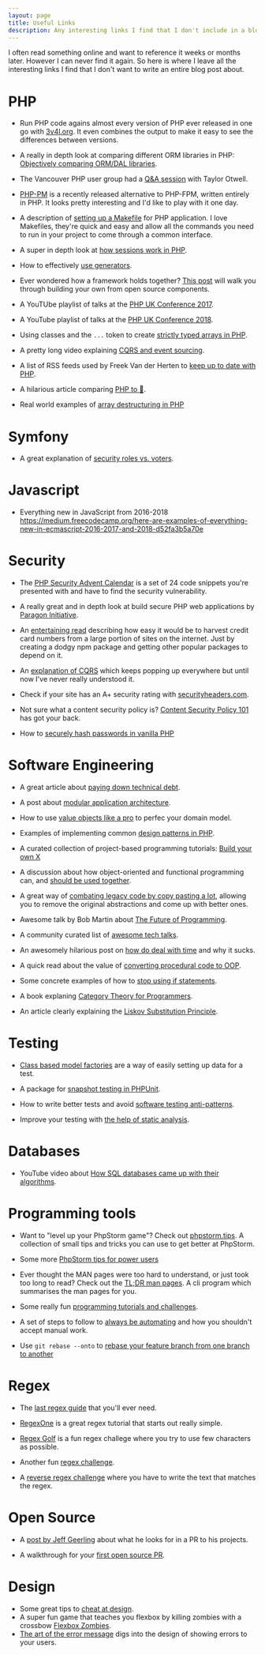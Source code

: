 ```yaml
---
layout: page
title: Useful Links
description: Any interesting links I find that I don't include in a blog post
---
```


I often read something online and want to reference it weeks or months later. However I can never 
find it again.  So here is where I leave all the interesting links I find that I don't want to 
write an entire blog post about.

# PHP

* Run PHP code agains almost every version of PHP ever released in one go with 
[3v4l.org](https://3v4l.org). It even combines the output to make it easy to see the differences 
between versions.

* A really in depth look at comparing different ORM libraries in PHP:
[Objectively comparing ORM/DAL libraries](https://medium.com/@romaninsh/objectively-comparing-orm-dal-libraries-e4f095de80b5).

* The Vancouver PHP user group had a
[Q&A session](https://murze.be/vancouver-phps-qa-session-with-taylor-otwell)
with Taylor Otwell.

* [PHP-PM](https://symfony.fi/entry/php-pm-1-0-launches-with-official-docker-images)
is a recently released alternative to PHP-FPM, written entirely in PHP. It 
looks pretty interesting and I'd like to play with it one day.

* A description of [setting up a Makefile](https://localheinz.com/blog/2018/01/24/makefile-for-lazy-developers/)
for PHP application. I love Makefiles, they're quick and easy and allow all the
commands you need to run in your project to come through a common interface.

* A super in depth look at [how sessions work in PHP](https://www.phparch.com/2018/01/php-sessions-in-depth/).

* How to effectively [use generators](https://medium.com/ifixit-engineering/functional-programming-with-php-generators-837a6c91b0e3).

* Ever wondered how a framework holds together? [This post](https://kevinsmith.io/modern-php-without-a-framework)
will walk you through building your own from open source components.

* A YouTUbe playlist of talks at the [PHP UK Conference 2017](https://www.youtube.com/watch?list=PL_aPVo2HeGF-_djRi_UVWWLdkVpYQFnFm&v=RH74_sFjqzs).

* A YouTube playlist of talks at the [PHP UK Conference 2018](https://www.youtube.com/watch?v=59fbepJZ_3w&list=PL_aPVo2HeGF85tk74MDDOckZUNKg7-qiz).

* Using classes and the `...` token to create [strictly typed arrays in PHP](https://medium.com/2dotstwice-connecting-the-dots/creating-strictly-typed-arrays-and-collections-in-php-37036718c921).

* A pretty long video explaining [CQRS and event sourcing](https://www.youtube.com/watch?v=RfnySciLUhc).

* A list of RSS feeds used by Freek Van der Herten to [keep up to date with PHP](https://gist.github.com/freekmurze/b7f78708697266d507311a6e800eaeae).

* A hilarious article comparing [PHP to 💩](https://medium.com/fuzz/php-a0d0b1d365d8).

* Real world examples of [array destructuring in PHP](https://sebastiandedeyne.com/the-list-function-and-practical-uses-of-array-destructuring-in-php)

# Symfony

* A great explanation of [security roles vs. voters](https://stovepipe.systems/post/symfony-security-roles-vs-voters).

# Javascript

* Everything new in JavaScript from 2016-2018 <https://medium.freecodecamp.org/here-are-examples-of-everything-new-in-ecmascript-2016-2017-and-2018-d52fa3b5a70e>

# Security

* The [PHP Security Advent Calendar](https://blog.ripstech.com/2017/php-security-advent-calendar/)
is a set of 24 code snippets you're presented with and have to find the 
security vulnerability.

* A really great and in depth look at build secure PHP web applications by
[Paragon Initiative](https://paragonie.com/blog/2017/12/2018-guide-building-secure-php-software).

* An [entertaining read](https://hackernoon.com/im-harvesting-credit-card-numbers-and-passwords-from-your-site-here-s-how-9a8cb347c5b5)
describing how easy it would be to harvest credit card numbers from a large portion of sites on 
the internet. Just by creating a dodgy npm package and getting other popular packages to depend on 
it.

* An [explanation of CQRS](https://matthiasnoback.nl/2018/01/simple-cqrs-reduce-coupling-allow-the-model-to-evolve/)
which keeps popping up everywhere but until now I've never really understood it.

* Check if your site has an A+ security rating with [securityheaders.com](https://securityheaders.com/).

* Not sure what a content security policy is? [Content Security Policy 101](https://christoph-rumpel.com/2018/03/content-security-policy-101)
has got your back.

* How to [securely hash passwords in vanilla PHP](https://php.earth/docs/security/passwords)


# Software Engineering

* A great article about [paying down technical debt](https://blog.intracto.com/paying-technical-debt-how-to-rescue-legacy-code-through-refactoring).

* A post about [modular application architecture](https://www.goetas.com/blog/modular-application-architecture-intro/).

* How to use [value objects like a pro](https://hackernoon.com/value-objects-like-a-pro-f1bfc1548c72) to perfec your domain model.

* Examples of implementing common [design patterns in PHP](https://github.com/domnikl/DesignPatternsPHP).

* A curated collection of project-based programming tutorials: [Build your own X](https://github.com/danistefanovic/build-your-own-x)

* A discussion about how object-oriented and functional programming can, and [should be used together](http://blog.cleancoder.com/uncle-bob/2018/04/13/FPvsOO.html).

* A great way of [combating legacy code by copy pasting a lot](https://matthiasnoback.nl/2018/04/combing-legacy-code-string-by-string/),
allowing you to remove the original abstractions and come up with better ones.

* Awesome talk by Bob Martin about [The Future of Programming](https://www.youtube.com/watch?v=ecIWPzGEbFc).

* A community curated list of [awesome tech talks](https://awesometalks.party/).

* An awesomely hilarious post on [how do deal with time](https://zachholman.com/talk/utc-is-enough-for-everyone-right) and why it sucks.

* A quick read about the value of [converting procedural code to OOP](https://patricklouys.com/2018/05/26/tell-dont-ask/).

* Some concrete examples of how to [stop using if statements](https://code.joejag.com/2016/anti-if-the-missing-patterns.html).

* A book explaning [Category Theory for Programmers](https://bartoszmilewski.com/2014/10/28/category-theory-for-programmers-the-preface/).

* An article clearly explaining the [Liskov Substitution Principle](https://www.stitcher.io/blog/liskov-and-type-safety).


# Testing

* [Class based model factories](https://tighten.co/blog/tidy-up-your-tests-with-class-based-model-factories) are a way of easily setting up data for a test.

* A package for [snapshot testing in PHPUnit](https://hackernoon.com/a-package-for-snapshot-testing-in-phpunit-2e4558c07fe3).

* How to write better tests and avoid [software testing anti-patterns](http://blog.codepipes.com/testing/software-testing-antipatterns.html).

* Improve your testing with [the help of static analysis](https://www.phparch.com/2018/04/testing-strategy-with-the-help-of-static-analysis/).


# Databases

* YouTube video about [How SQL databases came up with their algorithms](https://www.youtube.com/watch?v=wTPGW1PNy_Y).


# Programming tools

* Want to "level up your PhpStorm game"? Check out [phpstorm.tips](http://phpstorm.tips). 
A collection of small tips and tricks you can use to get better at PhpStorm.

* Some more [PhpStorm tips for power users](https://www.stitcher.io/blog/phpstorm-tips-for-power-users)

* Ever thought the MAN pages were too hard to understand, or just took too long 
to read? Check out the [TL;DR man pages](https://laravel-news.com/tldr-pages).
A cli program which summarises the man pages for you.

* Some really fun [programming tutorials and challenges](https://www.hackerrank.com).

* A set of steps to follow to [always be automating](https://queue.acm.org/detail.cfm?id=3197520) and how you shouldn't accept manual work.

* Use `git rebase --onto` to [rebase your feature branch from one branch to another](https://makandracards.com/makandra/10173-git-how-to-rebase-your-feature-branch-from-one-branch-to-another)


# Regex

* The [last regex guide](https://medium.com/tech-tajawal/regular-expressions-the-last-guide-6800283ac034)
that you'll ever need.

* [RegexOne](https://regexone.com) is a great regex tutorial that starts out really simple.

* [Regex Golf](https://alf.nu/RegexGolf) is a fun regex challege where you try to use few characters 
as possible.

* Another fun [regex challenge](http://play.inginf.units.it/).

* A [reverse regex challenge](https://regexcrossword.com) where you have to write the text that 
matches the regex.


# Open Source

* A [post by Jeff Geerling](https://www.jeffgeerling.com/blog/2016/why-i-close-prs-oss-project-maintainer-notes)
about what he looks for in a PR to his projects.

* A walkthrough for your [first open source PR](https://mattstauffer.com/blog/how-to-contribute-to-an-open-source-github-project-using-your-own-fork/).


# Design

* Some great tips to [cheat at design](https://medium.com/refactoring-ui/7-practical-tips-for-cheating-at-design-40c736799886).
* A super fun game that teaches you flexbox by killing zombies with a crossbow [Flexbox Zombies](https://flexboxzombies.com).
* [The art of the error message](https://thestyleofelements.org/the-art-of-the-error-message-9f878d0bff80) digs into the design of showing errors to your users.

